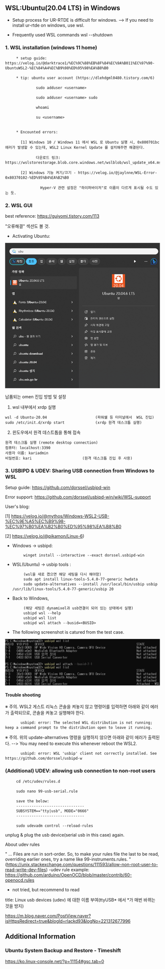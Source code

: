 

## WSL:Ubuntu(20.04 LTS) in Windows
* Setup process for UR-RTDE is difficult for windows. --> If you need to install ur-rtde on windows, use wsl.

* Frequently used WSL commands
           wsl --shutdown


### 1. WSL installation (windows 11 home)
         * setup guide: https://velog.io/@darktrace1/%EC%9C%88%EB%8F%84%EC%9A%B011%EC%97%90-UbuntuWSL2-%EC%84%A4%EC%B9%98%ED%95%98%EA%B8%B0
         
         * tip: ubuntu user account (https://dlehdgml0480.tistory.com/6)
         
                  sudo adduser <username>
                  
                  sudo adduser <username> sudo
                  
                  whoami
                  
                  su <username>
         
         
         * Encounted errors:
           
           [1] Windows 10 / Windows 11 에서 WSL 로 Ubuntu 실행 시, 0x800701bc 에러가 발생할 수 있는데, WSL2 Linux Kernel Update 를 설치해주면 해결된다.
           
                  다운로드 링크: https://wslstorestorage.blob.core.windows.net/wslblob/wsl_update_x64.msi
           
           [2] Windows 기능 켜기/끄기 - https://velog.io/@jaylnne/WSL-Error-0x80370102-%ED%95%B4%EA%B2%B0
           
                    Hyper-V 관련 설정은 "하이퍼바이저"로 이름이 다르게 표시될 수도 있는 듯.

 

### 2. WSL GUI

best reference: https://guiyomi.tistory.com/113

"오류해결" 섹션도 볼 것.

* Activating Ubuntu:

![image](./readmeImages/28b083d6-adf1-48bf-ab03-43b3bdc40ade.png)

납품되는 omen 진입 방법 및 설정

1. wsl 내부에서 xrdp 실행
```
wsl -d Ubuntu-20.04                      (파워쉘 등 터미널에서  WSL 진입)
sudo /etc/init.d/xrdp start              (xrdp 원격 데스크톱 실행)
```
2. 윈도우에서 원격 데스트톱을 통해 접속
```
원격 데스크톱 실행 (remote desktop connection)
컴퓨터: localhost:3390
사용자 이름: kariadmin
비밀번호: kari                       (원격 데스크톱 진입 후 사용)
```
### 3. USBIPD & UDEV: Sharing USB connection from Windows to WSL
  
Setup guide: https://github.com/dorssel/usbipd-win

Error support: https://github.com/dorssel/usbipd-win/wiki/WSL-support

User's blog: 

[1] https://velog.io/@mythos/Windows-WSL2-USB-%EC%9E%A5%EC%B9%98-%EC%97%B0%EA%B2%B0%ED%95%98%EA%B8%B0

[2] https://velog.io/@pikamon/Linux-6)

* Windows -> usbipd:

           winget install --interactive --exact dorssel.usbipd-win
  
* WSL(Ubuntu) -> usbip tools :

           (wsl을 새로 켰으면 해당 세팅을 다시 해야함)
           sudo apt install linux-tools-5.4.0-77-generic hwdata
           sudo update-alternatives --install /usr/local/bin/usbip usbip /usr/lib/linux-tools/5.4.0-77-generic/usbip 20

* Back to Windows,

           (해당 세팅은 dynamixel과 usb연결이 되어 있는 상태에서 실행)
           usbipd wsl --help
           usbipd wsl list
           usbipd wsl attach --busid=<BUSID>

* The following screenshot is catured from the test case.

<img width="565" alt="image" src="./readmeImages/f7c763ec-9019-496d-a60b-b80209aea6e2.png">

#### Trouble shooting
※ 주의. WSL2 게스트 리눅스 콘솔을 켜놓지 않고 명령어를 입력하면 아래와 같이 에러가 출력되므로, 콘솔을 켜놓고 실행해야 한다.

           usbipd: error: The selected WSL distribution is not running; keep a command prompt to the distribution open to leave it running.

※ 주의. 위의 update-alternatives 명령을 실행하지 않으면 아래와 같이 에러가 출력된다. --> You may need to execute this whenever reboot the WSL2.

           usbipd: error: WSL 'usbip' client not correctly installed. See https://github.com/dorssel/usbipd-w

### (Additional) UDEV: allowing usb connection to non-root users

         cd /etc/udev/rules.d
         
         sudo nano 99-usb-serial.rule
         
         save the below:
         -------------------------------
         SUBSYSTEM=="tty|usb", MODE="0666"
         -------------------------------
         
         sudo udevadm control --reload-rules

unplug & plug the usb device(serial usb in this case) again.

About udev rules

" ... Files are run in sort-order. So, to make your rules file the last to be read, overriding earlier ones, try a name like 99-instruments.rules. "
(https://unix.stackexchange.com/questions/111593/allow-non-root-user-to-read-write-dev-files)
-udev rule example: https://github.com/arduino/OpenOCD/blob/master/contrib/60-openocd.rules

* not tried, but recommend to read
  
title: Linux usb devices (udev) 에 대한 이름 부여(ttyUSB* 에서 *가 매번 바뀌는 것을 방지)

https://m.blog.naver.com/PostView.naver?isHttpsRedirect=true&blogId=rlackd93&logNo=221312677996



## Additional Information

### Ubuntu System Backup and Restore - Timeshift

https://ko.linux-console.net/?p=11154#gsc.tab=0
